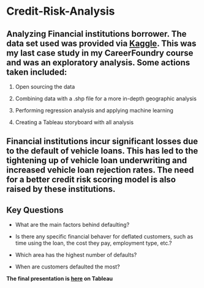 # Credit-Risk-Analysis

## Analyzing Financial institutions borrower. The data set used was provided via [Kaggle](https://www.kaggle.com/mamtadhaker/lt-vehicle-loan-default-prediction?select=data_dictionary.csv). This was my last case study in my CareerFoundry course and was an exploratory analysis. Some actions taken included:

1. Open sourcing the data

2. Combining data with a .shp file for a more in-depth geographic analysis

3. Performing regression analysis and applying machine learning

4. Creating a Tableau storyboard with all analysis



## Financial institutions incur significant losses due to the default of vehicle loans. This has led to the tightening up of vehicle loan underwriting and increased vehicle loan rejection rates. The need for a better credit risk scoring model is also raised by these institutions. 

## Key Questions

- What are the main factors behind defaulting?

- Is there any specific financial behaver for deflated customers, such as time using the loan, the cost they pay, employment type, etc.?

- Which area has the highest number of defaults?

- When are customers defaulted the most?

**The final presentation is  [here](https://public.tableau.com/app/profile/kentaro.fujita/viz/FinalTask_16297630313420/Story1) on Tableau**
